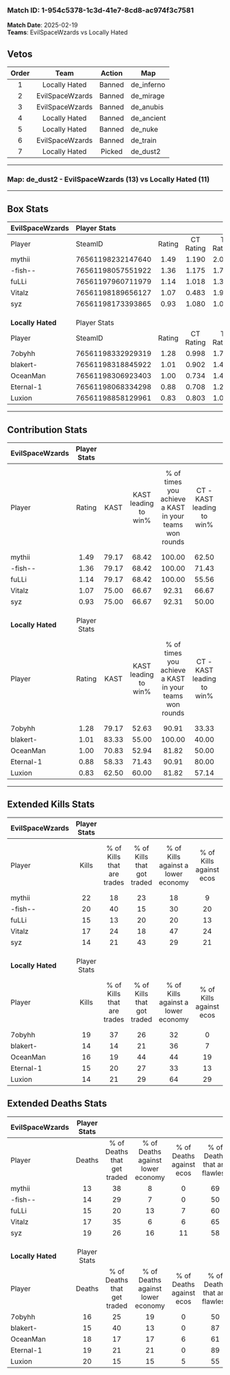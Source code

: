 ### Match ID: 1-954c5378-1c3d-41e7-8cd8-ac974f3c7581  
**Match Date**: 2025-02-19  
**Teams**: EvilSpaceWzards vs Locally Hated  

## Vetos  

| Order | Team | Action | Map |
| :---: | :--: | :----: | --- |
| 1 | Locally Hated | Banned | de_inferno |
| 2 | EvilSpaceWzards | Banned | de_mirage |
| 3 | EvilSpaceWzards | Banned | de_anubis |
| 4 | Locally Hated | Banned | de_ancient |
| 5 | Locally Hated | Banned | de_nuke |
| 6 | EvilSpaceWzards | Banned | de_train |
| 7 | Locally Hated | Picked | de_dust2 |

---  

### **Map**: de_dust2 - EvilSpaceWzards (13) vs Locally Hated (11)  
---  

## Box Stats  

| **EvilSpaceWzards** | Player Stats      |        |           |          |       |       |       |         |        |      |     |
| :- | :- | :-: | :-: | :-: | :-: | :-: | :-: | :-: | :-: | :-: | :-: |
| Player              | SteamID           | Rating | CT Rating | T Rating | KAST  |  ADR  | Kills | Assists | Deaths | K/D  | HS% |
| mythii              | 76561198232147640 |  1.49  |   1.190   |  2.011   | 79.17 | 103.1 |  22   |    4    |   13   | 1.69 | 36  |
| -fish--             | 76561198057551922 |  1.36  |   1.175   |  1.737   | 79.17 | 90.5  |  20   |    6    |   14   | 1.43 | 45  |
| fuLLi               | 76561197960711979 |  1.14  |   1.018   |  1.397   | 79.17 | 78.9  |  15   |    9    |   15   | 1.00 | 53  |
| Vitalz              | 76561198189656127 |  1.07  |   0.483   |  1.926   | 75.00 | 67.2  |  17   |    3    |   17   | 1.00 | 17  |
| syz                 | 76561198173393865 |  0.93  |   1.080   |  1.008   | 75.00 | 63.7  |  14   |    8    |   19   | 0.74 | 28  |
|                     |                   |        |           |          |       |       |       |         |        |      |     |
|                     |                   |        |           |          |       |       |       |         |        |      |     |
|                     |                   |        |           |          |       |       |       |         |        |      |     |
| **Locally Hated**   | Player Stats      |        |           |          |       |       |       |         |        |      |     |
| Player              | SteamID           | Rating | CT Rating | T Rating | KAST  |  ADR  | Kills | Assists | Deaths | K/D  | HS% |
| 7obyhh              | 76561198332929319 |  1.28  |   0.998   |  1.766   | 79.17 | 92.0  |  19   |    5    |   16   | 1.19 | 42  |
| blakert-            | 76561198318845922 |  1.01  |   0.902   |  1.431   | 83.33 | 51.5  |  14   |    2    |   15   | 0.93 | 35  |
| OceanMan            | 76561198306923403 |  1.00  |   0.734   |  1.402   | 70.83 | 71.9  |  16   |    4    |   18   | 0.89 | 56  |
| Eternal-1           | 76561198068334298 |  0.88  |   0.708   |  1.238   | 58.33 | 78.6  |  15   |    6    |   19   | 0.79 | 53  |
| Luxion              | 76561198858129961 |  0.83  |   0.803   |  1.004   | 62.50 | 70.4  |  14   |    6    |   20   | 0.70 | 28  |
---  

## Contribution Stats  

| **EvilSpaceWzards** | Player Stats |       |                      |                                                        |                           |                                                             |                          |                                                            |
| :- | :-: | :-: | :-: | :-: | :-: | :-: | :-: | :-: |
| Player              |    Rating    | KAST  | KAST leading to win% | % of times you achieve a KAST in your teams won rounds | CT - KAST leading to win% | CT - % of times you achieve a KAST in your teams won rounds | T - KAST leading to win% | T - % of times you achieve a KAST in your teams won rounds |
| mythii              |     1.49     | 79.17 |        68.42         |                         100.00                         |           62.50           |                           100.00                            |          72.73           |                           100.00                           |
| -fish--             |     1.36     | 79.17 |        68.42         |                         100.00                         |           71.43           |                           100.00                            |          66.67           |                           100.00                           |
| fuLLi               |     1.14     | 79.17 |        68.42         |                         100.00                         |           55.56           |                           100.00                            |          80.00           |                           100.00                           |
| Vitalz              |     1.07     | 75.00 |        66.67         |                         92.31                          |           66.67           |                            80.00                            |          66.67           |                           100.00                           |
| syz                 |     0.93     | 75.00 |        66.67         |                         92.31                          |           50.00           |                            80.00                            |          80.00           |                           100.00                           |
|                     |              |       |                      |                                                        |                           |                                                             |                          |                                                            |
|                     |              |       |                      |                                                        |                           |                                                             |                          |                                                            |
|                     |              |       |                      |                                                        |                           |                                                             |                          |                                                            |
| **Locally Hated**   | Player Stats |       |                      |                                                        |                           |                                                             |                          |                                                            |
| Player              |    Rating    | KAST  | KAST leading to win% | % of times you achieve a KAST in your teams won rounds | CT - KAST leading to win% | CT - % of times you achieve a KAST in your teams won rounds | T - KAST leading to win% | T - % of times you achieve a KAST in your teams won rounds |
| 7obyhh              |     1.28     | 79.17 |        52.63         |                         90.91                          |           33.33           |                            75.00                            |          70.00           |                           100.00                           |
| blakert-            |     1.01     | 83.33 |        55.00         |                         100.00                         |           40.00           |                           100.00                            |          70.00           |                           100.00                           |
| OceanMan            |     1.00     | 70.83 |        52.94         |                         81.82                          |           50.00           |                            75.00                            |          54.55           |                           85.71                            |
| Eternal-1           |     0.88     | 58.33 |        71.43         |                         90.91                          |           80.00           |                           100.00                            |          66.67           |                           85.71                            |
| Luxion              |     0.83     | 62.50 |        60.00         |                         81.82                          |           57.14           |                           100.00                            |          62.50           |                           71.43                            |
---  

## Extended Kills Stats  

| **EvilSpaceWzards** | Player Stats |                            |                            |                                    |                         |                              |                                 |                                       |                    |           |
| :- | :-: | :-: | :-: | :-: | :-: | :-: | :-: | :-: | :-: | :-: |
| Player              |    Kills     | % of Kills that are trades | % of Kills that got traded | % of Kills against a lower economy | % of Kills against ecos | % of Kills that are flawless | % of Kills that are close duels | % of Kills that are assisted by flash | Pistol Round Kills | AWP Kills |
| mythii              |      22      |             18             |             23             |                 18                 |            9            |              68              |                0                |                   9                   |         0          |     2     |
| -fish--             |      20      |             40             |             15             |                 30                 |           20            |              75              |                0                |                  10                   |         0          |     2     |
| fuLLi               |      15      |             13             |             20             |                 20                 |           13            |              73              |                0                |                   7                   |         0          |     2     |
| Vitalz              |      17      |             24             |             18             |                 47                 |           24            |              65              |                0                |                   0                   |         5          |     1     |
| syz                 |      14      |             21             |             43             |                 29                 |           21            |              57              |               14                |                   0                   |         0          |     1     |
|                     |              |                            |                            |                                    |                         |                              |                                 |                                       |                    |           |
|                     |              |                            |                            |                                    |                         |                              |                                 |                                       |                    |           |
|                     |              |                            |                            |                                    |                         |                              |                                 |                                       |                    |           |
| **Locally Hated**   | Player Stats |                            |                            |                                    |                         |                              |                                 |                                       |                    |           |
| Player              |    Kills     | % of Kills that are trades | % of Kills that got traded | % of Kills against a lower economy | % of Kills against ecos | % of Kills that are flawless | % of Kills that are close duels | % of Kills that are assisted by flash | Pistol Round Kills | AWP Kills |
| 7obyhh              |      19      |             37             |             26             |                 32                 |            0            |              53              |                0                |                   5                   |         4          |     4     |
| blakert-            |      14      |             14             |             21             |                 36                 |            7            |              57              |                0                |                   7                   |         0          |     1     |
| OceanMan            |      16      |             19             |             44             |                 44                 |           19            |              63              |               19                |                   6                   |         0          |     1     |
| Eternal-1           |      15      |             20             |             27             |                 33                 |           13            |              67              |               13                |                   0                   |         1          |     0     |
| Luxion              |      14      |             21             |             29             |                 64                 |           29            |              64              |                7                |                   0                   |         0          |     0     |
## Extended Deaths Stats  

| **EvilSpaceWzards** | Player Stats |                             |                                   |                          |                               |                            |                           |               |
| :- | :-: | :-: | :-: | :-: | :-: | :-: | :-: | :-: |
| Player              |    Deaths    | % of Deaths that get traded | % of Deaths against lower economy | % of Deaths against ecos | % of Deaths that are flawless | % of Deaths that are close | % of Deaths while blinded | Deaths to AWP |
| mythii              |      13      |             38              |                 8                 |            0             |              69               |             15             |             0             |       1       |
| -fish--             |      14      |             29              |                 7                 |            0             |              50               |             7              |             7             |       2       |
| fuLLi               |      15      |             20              |                13                 |            7             |              60               |             7              |             0             |       0       |
| Vitalz              |      17      |             35              |                 6                 |            6             |              65               |             0              |             6             |       1       |
| syz                 |      19      |             26              |                16                 |            11            |              58               |             11             |             5             |       1       |
|                     |              |                             |                                   |                          |                               |                            |                           |               |
|                     |              |                             |                                   |                          |                               |                            |                           |               |
|                     |              |                             |                                   |                          |                               |                            |                           |               |
| **Locally Hated**   | Player Stats |                             |                                   |                          |                               |                            |                           |               |
| Player              |    Deaths    | % of Deaths that get traded | % of Deaths against lower economy | % of Deaths against ecos | % of Deaths that are flawless | % of Deaths that are close | % of Deaths while blinded | Deaths to AWP |
| 7obyhh              |      16      |             25              |                19                 |            0             |              50               |             0              |            13             |       2       |
| blakert-            |      15      |             40              |                13                 |            0             |              87               |             0              |            13             |       0       |
| OceanMan            |      18      |             17              |                17                 |            6             |              61               |             6              |             0             |       1       |
| Eternal-1           |      19      |             21              |                21                 |            0             |              89               |             0              |             5             |       1       |
| Luxion              |      20      |             15              |                15                 |            5             |              55               |             5              |             0             |       1       |
